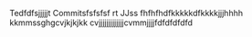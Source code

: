 Tedfdfsjjjjjt Commitsfsfsfsf rt JJss
fhfhfhdfkkkkkdfkkkkjjjhhhh
kkmmssghgcvjkjkjkk
cvjjjjjjjjjjjjjcvmmjjjjfdfdfdfdfd